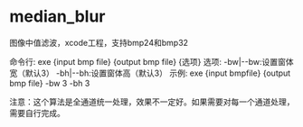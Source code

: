 # median_blur
图像中值滤波，xcode工程，支持bmp24和bmp32

命令行:
exe {input bmp file} {output bmp file} {选项}
选项:
-bw|--bw:设置窗体宽（默认3）
-bh|--bh:设置窗体高（默认3）
示例:
exe {input bmpfile} {output bmp file} -bw 3 -bh 3

注意：这个算法是全通道统一处理，效果不一定好。如果需要对每一个通道处理，需要自行完成。
